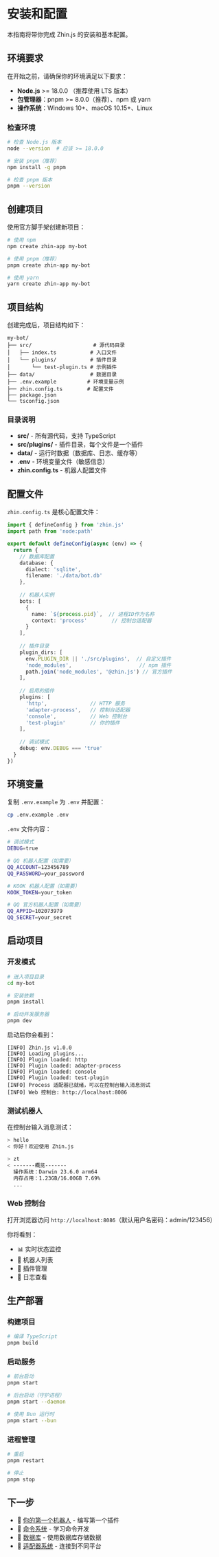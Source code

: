 # 安装和配置

本指南将带你完成 Zhin.js 的安装和基本配置。

## 环境要求

在开始之前，请确保你的环境满足以下要求：

- **Node.js** >= 18.0.0 （推荐使用 LTS 版本）
- **包管理器**：pnpm >= 8.0.0（推荐）、npm 或 yarn
- **操作系统**：Windows 10+、macOS 10.15+、Linux

### 检查环境

```bash
# 检查 Node.js 版本
node --version  # 应该 >= 18.0.0

# 安装 pnpm（推荐）
npm install -g pnpm

# 检查 pnpm 版本
pnpm --version
```

## 创建项目

使用官方脚手架创建新项目：

```bash
# 使用 npm
npm create zhin-app my-bot

# 使用 pnpm（推荐）
pnpm create zhin-app my-bot

# 使用 yarn
yarn create zhin-app my-bot
```

## 项目结构

创建完成后，项目结构如下：

```
my-bot/
├── src/                    # 源代码目录
│   ├── index.ts           # 入口文件
│   └── plugins/           # 插件目录
│       └── test-plugin.ts # 示例插件
├── data/                  # 数据目录
├── .env.example          # 环境变量示例
├── zhin.config.ts        # 配置文件
├── package.json
└── tsconfig.json
```

### 目录说明

- **src/** - 所有源代码，支持 TypeScript
- **src/plugins/** - 插件目录，每个文件是一个插件
- **data/** - 运行时数据（数据库、日志、缓存等）
- **.env** - 环境变量文件（敏感信息）
- **zhin.config.ts** - 机器人配置文件

## 配置文件

`zhin.config.ts` 是核心配置文件：

```typescript
import { defineConfig } from 'zhin.js'
import path from 'node:path'

export default defineConfig(async (env) => {
  return {
    // 数据库配置
    database: {
      dialect: 'sqlite',
      filename: './data/bot.db'
    },
    
    // 机器人实例
    bots: [
      {
        name: `${process.pid}`,  // 进程ID作为名称
        context: 'process'        // 控制台适配器
      }
    ],
    
    // 插件目录
    plugin_dirs: [
      env.PLUGIN_DIR || './src/plugins',  // 自定义插件
      'node_modules',                      // npm 插件
      path.join('node_modules', '@zhin.js') // 官方插件
    ],
    
    // 启用的插件
    plugins: [
      'http',              // HTTP 服务
      'adapter-process',   // 控制台适配器
      'console',           // Web 控制台
      'test-plugin'        // 你的插件
    ],
    
    // 调试模式
    debug: env.DEBUG === 'true'
  }
})
```

## 环境变量

复制 `.env.example` 为 `.env` 并配置：

```bash
cp .env.example .env
```

`.env` 文件内容：

```bash
# 调试模式
DEBUG=true

# QQ 机器人配置（如需要）
QQ_ACCOUNT=123456789
QQ_PASSWORD=your_password

# KOOK 机器人配置（如需要）
KOOK_TOKEN=your_token

# QQ 官方机器人配置（如需要）
QQ_APPID=102073979
QQ_SECRET=your_secret
```

## 启动项目

### 开发模式

```bash
# 进入项目目录
cd my-bot

# 安装依赖
pnpm install

# 启动开发服务器
pnpm dev
```

启动后你会看到：

```
[INFO] Zhin.js v1.0.0
[INFO] Loading plugins...
[INFO] Plugin loaded: http
[INFO] Plugin loaded: adapter-process
[INFO] Plugin loaded: console
[INFO] Plugin loaded: test-plugin
[INFO] Process 适配器已就绪，可以在控制台输入消息测试
[INFO] Web 控制台: http://localhost:8086
```

### 测试机器人

在控制台输入消息测试：

```bash
> hello
< 你好！欢迎使用 Zhin.js

> zt
< -------概览-------
  操作系统：Darwin 23.6.0 arm64
  内存占用：1.23GB/16.00GB 7.69%
  ...
```

### Web 控制台

打开浏览器访问 `http://localhost:8086`（默认用户名密码：admin/123456）

你将看到：
- 📊 实时状态监控
- 🤖 机器人列表
- 🧩 插件管理
- 📝 日志查看

## 生产部署

### 构建项目

```bash
# 编译 TypeScript
pnpm build
```

### 启动服务

```bash
# 前台启动
pnpm start

# 后台启动（守护进程）
pnpm start --daemon

# 使用 Bun 运行时
pnpm start --bun
```

### 进程管理

```bash
# 重启
pnpm restart

# 停止
pnpm stop
```

## 下一步

- 📖 [你的第一个机器人](/guide/your-first-bot) - 编写第一个插件
- 🎯 [命令系统](/guide/commands) - 学习命令开发
- 💾 [数据库](/guide/database) - 使用数据库存储数据
- 🔌 [适配器系统](/guide/adapters) - 连接到不同平台

